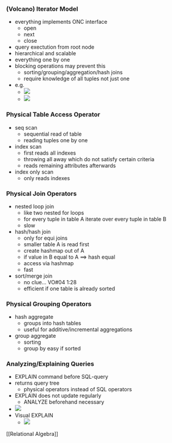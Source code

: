 ### (Volcano) Iterator Model
+ everything implements ONC interface
	+ open
	+ next
	+ close
+ query exectution from root node
+ hierarchical and scalable
+ everything one by one
+ blocking operations may prevent this
	+ sorting/grouping/aggregation/hash joins
	+ require knowledge of all tuples not just one
+ e.g. 
	+ ![](../../z_images/Pasted%20image%2020220406161042.png)
	+ ![](../../z_images/Pasted%20image%2020220406161145.png)

### Physical Table Access Operator
+ seq scan
	+ sequential read of table
	+ reading tuples one by one
+ index scan
	+ first reads all indexes
	+ throwing all away which do not satisfy certain criteria
	+ reads remaining attributes afterwards
+ index only scan
	+ only reads indexes

### Physical Join Operators
+ nested loop join
	+ like two nested for loops
	+ for every tuple in table A iterate over every tuple in table B
	+ slow
+ hash/hash join
	+ only for equi joins
	+ smaller table A is read first
	+ create hashmap out of A
	+ if value in B equal to A ==> hash equal
	+ access via hashmap
	+ fast
+ sort/merge join
	+ no clue... VO#04 1:28
	+ efficient if one table is already sorted


### Physical Grouping Operators
+ hash aggregate
	+ groups into hash tables
	+ useful for additive/incremental aggregations
+ group aggregate
	+ sorting
	+ group by easy if sorted

### Analyzing/Explaining Queries
+ EXPLAIN command before SQL-query
+  returns query tree
	+  physical operators instead of SQL operators
+  EXPLAIN does not update regularly
	+  ANALYZE beforehand necessary
+  ![](../../z_images/Pasted%20image%2020220406163536.png)
+  Visual EXPLAIN
	+  ![](../../z_images/Pasted%20image%2020220406163735.png)

[[Relational Algebra]]